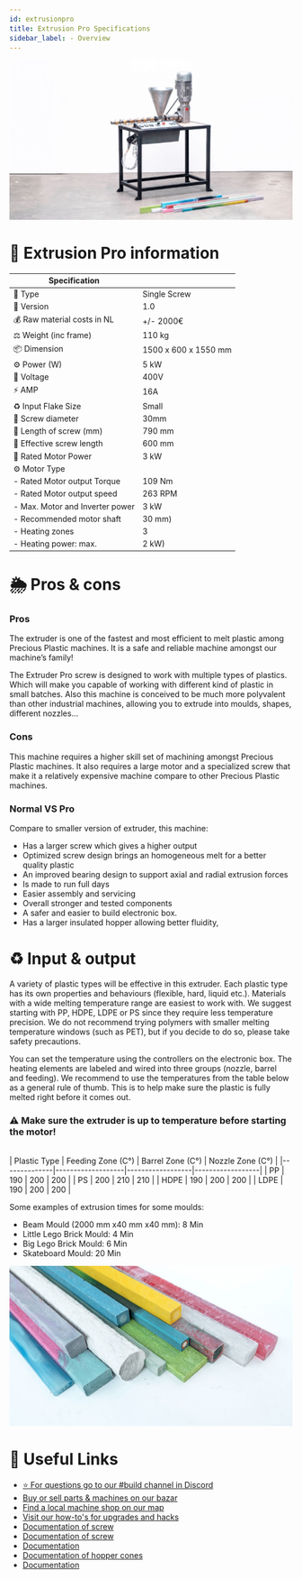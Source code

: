 ```yaml
---
id: extrusionpro
title: Extrusion Pro Specifications
sidebar_label: - Overview
---
```




<style>
:root {
  --highlight: #f29094;
  --hover: #f29094;
}
</style>

![Extruder Pro](assets/build/extruderpro.jpg)

# 📓 Extrusion Pro information
| Specification    |     |
|----------|-------------|
| 📓 Type   |     Single Screw   |
| 💎 Version   |     1.0   |
| 💰 Raw material costs in NL |  +/- 2000€ |
| ⚖️ Weight (inc frame) |   110 kg   |
| 📦 Dimension   | 1500 x 600 x 1550 mm|
| ⚙️ Power (W) | 5 kW|
| 🔌 Voltage | 400V|
| ⚡️ AMP | 16A|
| ♻️ Input Flake Size  | Small  |
| 🔩 Screw diameter | 30mm|
| 🔩 Length of screw (mm) | 790 mm |
| 🔩 Effective screw length | 600 mm |
| 🔩 Rated Motor Power | 3 kW |
| ⚙️ Motor Type   |       |
| - Rated Motor output Torque |  109 Nm |
| - Rated Motor output speed |   263 RPM   |
| - Max. Motor and Inverter power   | 3 kW|
| - Recommended motor shaft   | 30 mm)|
| - Heating zones   | 3 |
| - Heating power: max.   | 2 kW)|

# 🌦 Pros & cons

### Pros

The extruder is one of the fastest and most efficient to melt plastic among Precious Plastic machines. It is a safe and reliable machine amongst our machine’s family!

The Extruder Pro screw is designed to work with multiple types of plastics. Which  will make you capable of working with different kind of plastic in small batches. Also this machine is conceived to be much more polyvalent than other industrial machines, allowing you to extrude into moulds, shapes, different nozzles…

### Cons

This machine requires a higher skill set of machining amongst Precious Plastic machines. It also requires a large motor and a specialized screw that make it a relatively expensive machine compare to other Precious Plastic machines.

### Normal VS Pro

Compare to smaller version of extruder, this machine:
- Has a larger screw which gives a higher output
- Optimized screw design brings an homogeneous melt for a better quality plastic
- An improved bearing design to support axial and radial extrusion forces
- Is made to run full days
- Easier assembly and servicing
- Overall stronger and tested components
- A safer and easier to build electronic box.
- Has a larger insulated hopper allowing better fluidity,



# ♻️ Input & output

A variety of plastic types will be effective in this extruder. Each plastic type has its own properties and behaviours (flexible, hard, liquid etc.). Materials with a wide melting temperature range are easiest to work with. We suggest starting with PP, HDPE, LDPE or PS since they require less temperature precision. We do not recommend trying polymers with smaller melting temperature windows (such as PET), but if you decide to do so, please take safety precautions.

You can set the temperature using the controllers on the electronic box. The heating elements are labeled and wired into three groups (nozzle, barrel and feeding). We recommend to use the temperatures from the table below as a general rule of thumb.  This is to help make sure the plastic is fully melted right before it comes out.

### ⚠️ Make sure the extruder is up to temperature before starting the motor!
<br>
| Plastic Type | Feeding Zone (C°) | Barrel Zone (C°) | Nozzle Zone (C°) |
|--------------|-------------------|------------------|------------------|
| PP           | 190               | 200              | 200              |
| PS           | 200               | 210              | 210              |
| HDPE         | 190               | 200              | 200              |
| LDPE         | 190               | 200              | 200              |


Some examples of extrusion times for some moulds:

- Beam Mould (2000  mm x40 mm x40 mm): 8 Min
- Little Lego Brick Mould: 4 Min
- Big Lego Brick Mould: 6 Min
- Skateboard Mould: 20 Min



![Image](assets/build/extruderpro-output.jpg)


# 🙌 Useful Links

* [⭐️ For questions go to our #build channel in Discord](https://discordapp.com/invite/XQDmQVT)
* [ Buy or sell parts & machines on our bazar](https://bazar.preciousplastic.com)
* [ Find a local machine shop on our map](https://community.preciousplastic.com/map)
* [ Visit our how-to's for upgrades and hacks](https://community.preciousplastic.com/how-to)
* [Documentation of screw](http://www.mie.uth.gr/ekp_yliko/_Chapter_5a.pdf)
* [Documentation of screw](https://www.hanserpublications.com/SampleChapters/9781569904596_9781569904596_Extrusion%20of%20Polymers%202E_Chung.pdf)
* [Documentation](http://www.polydynamics.com/Rheology.pdf)
* [Documentation of hopper cones](http://craig-russell.co.uk/demos/cone_calculator/)
* [Documentation](http://www.mvt.ovgu.de/mvt_media/Vorlesungen/Lecture_SFPS/Folien_SFPS_4-p-2002.pdf)
